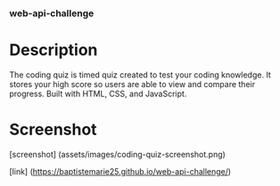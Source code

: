 ### web-api-challenge

# Description 

The coding quiz is timed quiz created to test your coding knowledge. It stores your high score so users are able to view and compare their progress. Built with HTML, CSS, and JavaScript.

# Screenshot

[screenshot] (assets/images/coding-quiz-screenshot.png)

[link] (https://baptistemarie25.github.io/web-api-challenge/)


